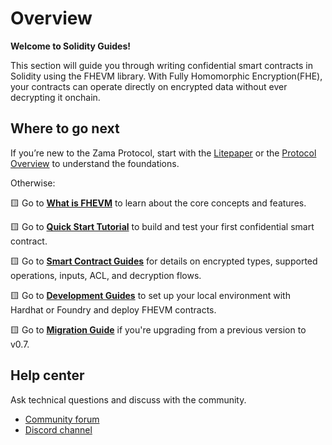 # Overview

**Welcome to Solidity Guides!**

This section will guide you through writing confidential smart contracts in Solidity using the FHEVM library. With Fully Homomorphic Encryption(FHE), your contracts can operate directly on encrypted data without ever decrypting it onchain.

## Where to go next
If you’re new to the Zama Protocol, start with the [Litepaper](https://docs.zama.ai/protocol/zama-protocol-litepaper) or the [Protocol Overview](https://docs.zama.ai/protocol) to understand the foundations.

Otherwise:

🟨 Go to [**What is FHEVM**](getting-started/overview.md) to learn about the core concepts and features.

🟨 Go to [**Quick Start Tutorial**](getting-started/quick-start-tutorial/README.md) to build and test your first confidential smart contract.

🟨 Go to [**Smart Contract Guides**](configure.md) for details on encrypted types, supported operations, inputs, ACL, and decryption flows.

🟨 Go to [**Development Guides**](hardhat/README.md) to set up your local environment with Hardhat or Foundry and deploy FHEVM contracts.

🟨 Go to [**Migration Guide**](migration.md) if you're upgrading from a previous version to v0.7.

## Help center
Ask technical questions and discuss with the community.

- [Community forum](https://community.zama.ai/c/fhevm/15)
- [Discord channel](https://discord.com/invite/fhe-org)